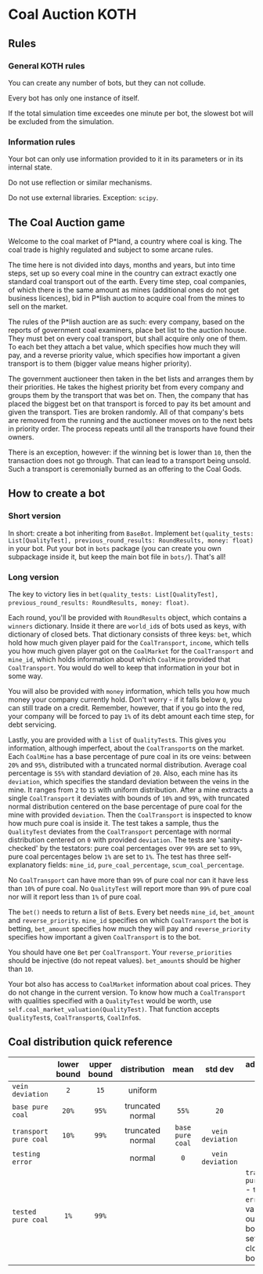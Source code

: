 # Coal Auction KOTH

## Rules

### General KOTH rules

You can create any number of bots, but they can not collude.

Every bot has only one instance of itself.

If the total simulation time exceedes one minute per bot, the slowest bot will be excluded from the simulation.

### Information rules

Your bot can only use information provided to it in its parameters or in its internal state.

Do not use reflection or similar mechanisms.

Do not use external libraries. Exception: `scipy`.

## The Coal Auction game

Welcome to the coal market of P*land, a country where coal is king. The coal trade is highly regulated and subject 
to some arcane rules.

The time here is not divided into days, months and years, but into time steps, set up so every coal mine in the country 
can extract exactly one standard coal transport out of the earth. Every time step, coal companies, of which there is the
same amount as mines (additional ones do not get business licences), bid in P*lish auction to acquire coal from 
the mines to sell on the market.

The rules of the P*lish auction are as such: every company, based on the reports of government coal examiners, place
bet list to the auction house. They must bet on every coal transport, but shall acquire only one of them. To each bet
they attach a bet value, which specifies how much they will pay, and a reverse priority value, which specifies how
important a given transport is to them (bigger value means higher priority).

The government auctioneer then taken in the bet lists and arranges them by their priorities. He takes the highest 
priority bet from every company and groups them by the transport that was bet on. Then, the company that has placed the 
biggest bet on that transport is forced to pay its bet amount and given the transport. Ties are broken randomly. All of
that company's bets are removed from the running and the auctioneer moves on to the next bets in priority order. 
The process repeats until all the transports have found their owners.

There is an exception, however: if the winning bet is lower than `10`, then the transaction does not go through. 
That can lead to a transport being unsold. Such a transport is ceremonially burned as an offering to the Coal Gods.

## How to create a bot

### Short version

In short: create a bot inheriting from `BaseBot`. Implement 
`bet(quality_tests: List[QualityTest], previous_round_results: RoundResults, money: float)` in your bot. Put your bot
in `bots` package (you can create you own subpackage inside it, but keep the main bot file in `bots/`). That's all!

### Long version

The key to victory lies in `bet(quality_tests: List[QualityTest], previous_round_results: RoundResults, money: float)`.

Each round, you'll be provided with `RoundResults` object, which contains a `winners` dictionary. Inside it there are 
`world_id`s of bots used as keys, with dictionary of closed bets. That dictionary consists of three keys: `bet`, which
hold how much given player paid for the `CoalTransport`, `income`, which tells you how much given player got on the 
`CoalMarket` for the `CoalTransport` and `mine_id`, which holds information about which `CoalMine` provided that 
`CoalTransport`. You would do well to keep that information in your bot in some way.

You will also be provided with `money` information, which tells you how much money your company currently hold. Don't
worry - if it  falls below `0`, you can still trade on a credit. Remember, however, that if you go into the red, your
company will be forced to pay `1%` of its debt amount each time step, for debt servicing.

Lastly, you are provided with a `list` of `QualityTest`s. This gives you information, although imperfect, about the
`CoalTransport`s on the market. Each `CoalMine` has a base percentage of pure coal in its ore veins: between 
`20%` and `95%`, distributed with a truncated normal distribution. Average coal percentage is `55%` 
with standard deviation of `20`.
Also, each mine has its `deviation`, which specifies the standard deviation between the veins in the mine.
It ranges from `2` to `15` with uniform distribution.
After a mine extracts a single `CoalTransport` it deviates with bounds of `10%` and `99%`, 
with truncated normal distribution centered on the base percentage of pure coal for the mine with provided `deviation`. 
Then the `CoalTransport` is inspected to know how much pure coal is inside it. 
The test takes a sample, thus the `QualityTest` deviates from the `CoalTransport` percentage 
with normal distribution centered on `0` with provided `deviation`. The tests are 'sanity-checked' by the testators: 
pure coal percentages over `99%` are set to `99%`, pure coal percentages below `1%` are set to `1%`.
The test has three self-explanatory fields: `mine_id`, `pure_coal_percentage`, `scum_coal_percentage`.

No `CoalTransport` can have more than `99%` of pure coal nor can it have less than `10%` of pure coal. No `QualityTest`
will report more than `99%` of pure coal nor will it report less than `1%` of pure coal.

The `bet()` needs to return a list of `Bet`s. Every bet needs `mine_id`, `bet_amount` and `reverse_priority`. `mine_id`
specifies on which `CoalTransport` the bot is betting, `bet_amount` specifies how much they will pay and 
`reverse_priority` specifies how important a given `CoalTransport` is to the bot.

You should have one `Bet` per `CoalTransport`. Your `reverse_priorities` should be injective (do not repeat values).
`bet_amount`s should be higher than `10`.

Your bot also has access to `CoalMarket` information about coal prices. They do not change in the current version. To
know how much a `CoalTransport` with qualities specified with a `QualityTest` would be worth, use 
`self.coal_market_valuation(QualityTest)`. That function accepts `QualityTest`s, `CoalTransport`s, `CoalInfo`s.

## Coal distribution quick reference

|                       	| lower bound 	| upper bound 	|   distribution   	|       mean       	|      std dev     	| additional info                                                                    	|
|-----------------------	|:-----------:	|:-----------:	|:----------------:	|:----------------:	|:----------------:	|------------------------------------------------------------------------------------	|
| `vein deviation`      	|     `2`     	|     `15`    	|      uniform     	|                  	|                  	|                                                                                    	|
| `base pure coal`      	|    `20%`    	|    `95%`    	| truncated normal 	|       `55%`      	|       `20`       	|                                                                                    	|
| `transport pure coal` 	|    `10%`    	|    `99%`    	| truncated normal 	| `base pure coal` 	| `vein deviation` 	|                                                                                    	|
| `testing error`       	|             	|             	|      normal      	|        `0`       	| `vein deviation` 	|                                                                                    	|
| `tested pure coal`    	|     `1%`    	|    `99%`    	|                  	|                  	|                  	| `transport pure coal` - `testing error`, values out of bounds set to closest bound 	|

